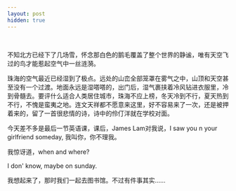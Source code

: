```yaml
---
layout: post
hidden: true
---
```

 

不知北方已经下了几场雪，怀念那白色的鹅毛覆盖了整个世界的静谧，唯有天空飞过的鸟才能惹起空气中一丝涟漪。

珠海的空气最近已经湿到了极点。远处的山峦全部笼罩在雾气之中，山顶和天空甚至没有一个过渡。地面永远是湿嗒嗒的，出门后，湿气裹挟着冷风钻进衣服里，冷到骨髓去。要评什么适合人类居住城市，珠海不应上榜，冬天冷到不行，夏天热到不行，不愧是蛮夷之地。连文天祥都不愿意来这里，好不容易来了一次，还是被押着来的，留了一首很悲情的诗，诗中的伶仃洋就在学校对面。

今天差不多是最后一节英语课，课后，James Lam对我说，I saw you n your girlfriend someday, 我叫你，你不理我。

我惊讶道，when and where?

I don' know, maybe on sunday.

我想起来了，那时我们一起去图书馆。不过有件事其实……

 